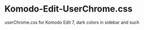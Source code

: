 Komodo-Edit-UserChrome.css
==========================

userChrome.css for Komodo Edit 7, dark colors in sidebar and such